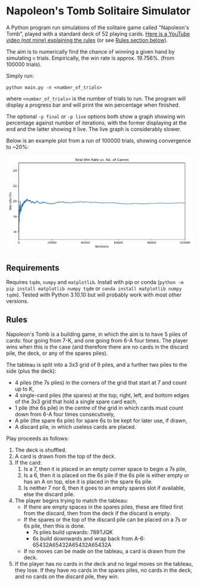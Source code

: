 # Napoleon's Tomb Solitaire Simulator


A Python program run simulations of the solitaire game called "Napoleon's Tomb", played with a standard deck of 52 playing cards. [Here is a YouTube video (not mine) explaining the rules](https://www.youtube.com/watch?v=0jcmCQDrc4c) (or see [Rules section below](#rules)).

The aim is to numerically find the chance of winning a given hand by simulating `n` trials. Empirically, the win rate is approx. 19.756%. (from 100000 trials). 

Simply run:
```
python main.py -n <number_of_trials>
```
where `<number_of_trials>` is the number of trials to run. The program will display a progress bar and will print the win percentage when finished.

The optional `-p final` or `-p live` options both show a graph showing win percentage against number of iterations, with the former displaying at the end and the latter showing it live. The live graph is considerably slower.

Below is an example plot from a run of 100000 trials, showing convergence to ~20%:

<img src="assets/100000_trials_plot.png" width="700" alt="Graph showing evolution of overall win rate across 100000 trials, converging at approx. 20%">

## Requirements
Requires `tqdm`, `numpy` and `matplotlib`. Install with pip or conda (`python -m pip install matplotlib numpy tqdm` or `conda install matplotlib numpy tqdm`). Tested with Python 3.10.10 but will probably work with most other versions.

## Rules
Napoleon's Tomb is a building game, in which the aim is to have 5 piles of cards: four going from 7-K, and one going from 6-A four times. The player wins when this is the case (and therefore there are no cards in the discard pile, the deck, or any of the spares piles).

The tableau is split into a 3x3 grid of 9 piles, and a further two piles to the side (plus the deck):
- 4 piles (the 7s piles) in the corners of the grid that start at 7 and count up to K,
- 4 single-card piles (the spares) at the top, right, left, and bottom edges of the 3x3 grid that hold a single spare card each,
- 1 pile (the 6s pile) in the centre of the grid in which cards must count down from 6-A four times consecutively,
- A pile (the spare 6s pile) for spare 6s to be kept for later use, if drawn,
- A discard pile, in which useless cards are placed.

Play proceeds as follows:
1. The deck is shuffled.
2. A card is drawn from the top of the deck.
3. If the card:
	1. Is a 7, then it is placed in an empty corner space to begin a 7s pile,
	2. Is a 6, then it is placed on the 6s pile if the 6s pile is either empty or has an A on top, else it is placed in the spare 6s pile.
	3. Is neither 7 nor 6, then it goes to an empty spares slot if available, else the discard pile.
4. The player begins trying to match the tableau:
	- If there are empty spaces in the spares piles, these are filled first from the discard, then from the deck if the discard is empty.
	- If the spares or the top of the discard pile can be placed on a 7s or 6s pile, then this is done.
		- 7s piles build upwards: 789TJQK
		- 6s build downwards and wrap back from A-6: 65432A65432A65432A65432A
	- If no moves can be made on the tableau, a card is drawn from the deck.
5. If the player has no cards in the deck and no legal moves on the tableau, they lose. If they have no cards in the spares piles, no cards in the deck, and no cards on the discard pile, they win.


